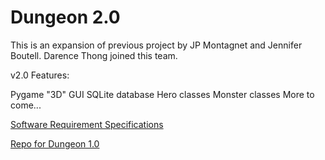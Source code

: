 # Dungeon 2.0


This is an expansion of previous project by JP Montagnet and Jennifer Boutell. Darence Thong joined this team.

v2.0 Features:

Pygame "3D" GUI
SQLite database
Hero classes
Monster classes
More to come...

[Software Requirement Specifications](https://github.com/darenceT/dungeon_2.0/blob/main/docs/Software_Requirements_Specifications.docx)

[Repo for Dungeon 1.0](https://github.com/jenniferboutell/DungeonAdventure)